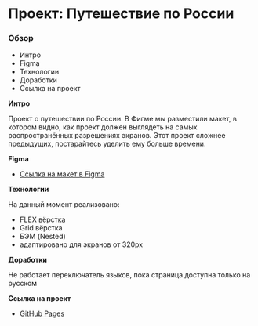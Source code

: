 # Проект: Путешествие по России

### Обзор
* Интро
* Figma
* Технологии
* Доработки
* Ссылка на проект

**Интро**

Проект о путешествии по России.
В Фигме мы разместили макет, в котором видно, как проект должен выглядеть на самых распространённых разрешениях экранов.
Этот проект сложнее предыдущих, постарайтесь уделить ему больше времени.

**Figma**

* [Ссылка на макет в Figma](https://www.figma.com/file/5S2WSbEFL6awjVWJ0NWL8Q/Sprint-3_-Russia-_-desktop-mobile?node-id=28503%3A0)

**Технологии**

На данный момент реализовано:
* FLEX вёрстка
* Grid вёрстка
* БЭМ (Nested)
* адаптировано для экранов от 320px

**Доработки**

Не работает переключатель языков, пока страница доступна только на русском

**Ссылка на проект**

* [GitHub Pages](https://dmitry-ko.github.io/russian-travel/index.html)


